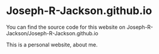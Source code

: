 # Joseph-R-Jackson.github.io

You can find the source code for this website on Joseph-R-Jackson/Joseph-R-Jackson.github.io

This is a personal website, about me.